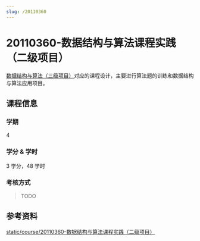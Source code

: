 ```yaml
---
slug: /20110360
---
```


# 20110360-数据结构与算法课程实践（二级项目）

[数据结构与算法（三级项目）](../subject-compulsory/20110350-数据结构与算法（三级项目）.md)对应的课程设计，主要进行算法题的训练和数据结构与算法应用项目。

## 课程信息

### 学期

4

### 学分 & 学时

3 学分，48 学时

### 考核方式

> TODO

## 参考资料

[static/course/20110360-数据结构与算法课程实践（二级项目）](https://github.com/rurumuri/ysuse-2022/tree/master/static/course/20110360-%E6%95%B0%E6%8D%AE%E7%BB%93%E6%9E%84%E4%B8%8E%E7%AE%97%E6%B3%95%E8%AF%BE%E7%A8%8B%E5%AE%9E%E8%B7%B5%EF%BC%88%E4%BA%8C%E7%BA%A7%E9%A1%B9%E7%9B%AE%EF%BC%89)